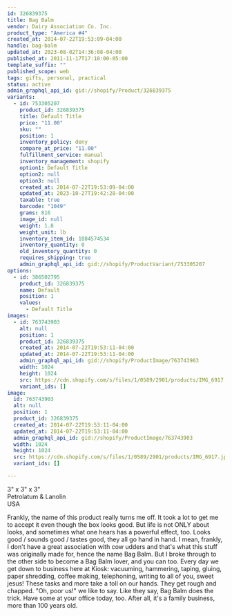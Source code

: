 ```yaml
---
id: 326839375
title: Bag Balm
vendor: Dairy Association Co. Inc.
product_type: "America #4"
created_at: 2014-07-22T19:53:09-04:00
handle: bag-balm
updated_at: 2023-08-02T14:36:08-04:00
published_at: 2011-11-17T17:10:00-05:00
template_suffix: ""
published_scope: web
tags: gifts, personal, practical
status: active
admin_graphql_api_id: gid://shopify/Product/326839375
variants:
  - id: 753305207
    product_id: 326839375
    title: Default Title
    price: "11.00"
    sku: ""
    position: 1
    inventory_policy: deny
    compare_at_price: "11.00"
    fulfillment_service: manual
    inventory_management: shopify
    option1: Default Title
    option2: null
    option3: null
    created_at: 2014-07-22T19:53:09-04:00
    updated_at: 2023-10-27T19:42:28-04:00
    taxable: true
    barcode: "1049"
    grams: 816
    image_id: null
    weight: 1.8
    weight_unit: lb
    inventory_item_id: 1884574534
    inventory_quantity: 0
    old_inventory_quantity: 0
    requires_shipping: true
    admin_graphql_api_id: gid://shopify/ProductVariant/753305207
options:
  - id: 386502795
    product_id: 326839375
    name: Default
    position: 1
    values:
      - Default Title
images:
  - id: 763743903
    alt: null
    position: 1
    product_id: 326839375
    created_at: 2014-07-22T19:53:11-04:00
    updated_at: 2014-07-22T19:53:11-04:00
    admin_graphql_api_id: gid://shopify/ProductImage/763743903
    width: 1024
    height: 1024
    src: https://cdn.shopify.com/s/files/1/0589/2901/products/IMG_6917.jpeg?v=1406073191
    variant_ids: []
image:
  id: 763743903
  alt: null
  position: 1
  product_id: 326839375
  created_at: 2014-07-22T19:53:11-04:00
  updated_at: 2014-07-22T19:53:11-04:00
  admin_graphql_api_id: gid://shopify/ProductImage/763743903
  width: 1024
  height: 1024
  src: https://cdn.shopify.com/s/files/1/0589/2901/products/IMG_6917.jpeg?v=1406073191
  variant_ids: []

---
```


3" x 3" x 3"  
Petrolatum & Lanolin  
USA

Frankly, the name of this product really turns me off. It took a lot to get me to accept it even though the box looks good. But life is not ONLY about looks, and sometimes what one hears has a powerful effect, too. Looks good / sounds good / tastes good, they all go hand in hand. I mean, frankly, I don't have a great association with cow udders and that's what this stuff was originally made for, hence the name Bag Balm. But I broke through to the other side to become a Bag Balm lover, and you can too. Every day we get down to business here at Kiosk: vacuuming, hammering, taping, gluing, paper shredding, coffee making, telephoning, writing to all of you, sweet jesus! These tasks and more take a toll on our hands. They get rough and chapped. "Oh, poor us!" we like to say. Like they say, Bag Balm does the trick. Have some at your office today, too. After all, it's a family business, more than 100 years old.